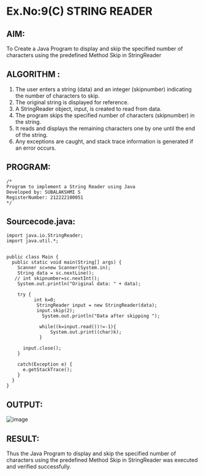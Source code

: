 # Ex.No:9(C)  STRING READER
## AIM:
 To Create a Java Program to display and skip the specified number of characters using the predefined Method Skip in StringReader


## ALGORITHM :
1.  The user enters a string (data) and an integer (skipnumber) indicating the number of characters to skip.
2.	The original string is displayed for reference.
3.	A StringReader object, input, is created to read from data.
4.	The program skips the specified number of characters (skipnumber) in the string.
5.	It reads and displays the remaining characters one by one until the end of the string.
6.	Any exceptions are caught, and stack trace information is generated if an error occurs.


## PROGRAM:
 ```
/*
Program to implement a String Reader using Java
Developed by: SUBALAKSHMI S
RegisterNumber: 212222100051
*/
```

## Sourcecode.java:
```
import java.io.StringReader;
import java.util.*;


public class Main {
  public static void main(String[] args) {
    Scanner sc=new Scanner(System.in);
    String data = sc.nextLine();
   // int skipnumber=sc.nextInt();
    System.out.println("Original data: " + data);

    try {
          int k=0; 
           StringReader input = new StringReader(data);
           input.skip(2);
             System.out.println("Data after skipping ");
     
            while((k=input.read())!=-1){  
                System.out.print((char)k);  
            }  
     
      input.close();
    }

    catch(Exception e) {
      e.getStackTrace();
    }
  }
}
```

## OUTPUT:

![image](https://github.com/user-attachments/assets/771389e1-ccc1-4c21-b187-6db6971c2c19)

## RESULT:
Thus the Java Program to display and skip the specified number of characters using the predefined Method Skip in StringReader was executed and verified successfully.










